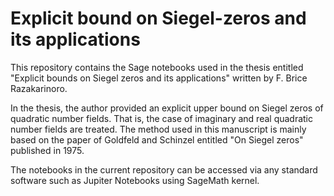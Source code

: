 # Explicit bound on Siegel-zeros and its applications
This repository contains the Sage notebooks used in the thesis entitled "Explicit bounds on Siegel zeros and its applications" written by F. Brice Razakarinoro.

In the thesis, the author provided an explicit upper bound on Siegel zeros of quadratic number fields. That is, the case of imaginary and real quadratic number fields are treated. The method used in this manuscript is mainly based on the paper of Goldfeld and Schinzel entitled "On Siegel zeros" published in 1975.

The notebooks in the current repository can be accessed via any standard software such as Jupiter Notebooks using SageMath kernel. 
